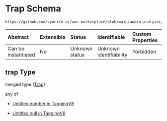 # Trap Schema

```txt
https://github.com/cyanite-ai/aws-marketplace/blob/main/audio_analyzer/schemes/marketplace_v1/schema/TaggingV8.schema.json#/$defs/SubgenreScoresV1/properties/trap
```



| Abstract            | Extensible | Status         | Identifiable            | Custom Properties | Additional Properties | Access Restrictions | Defined In                                                                     |
| :------------------ | :--------- | :------------- | :---------------------- | :---------------- | :-------------------- | :------------------ | :----------------------------------------------------------------------------- |
| Can be instantiated | No         | Unknown status | Unknown identifiability | Forbidden         | Allowed               | none                | [TaggingV8.schema.json\*](../out/TaggingV8.schema.json "open original schema") |

## trap Type

merged type ([Trap](taggingv8-defs-subgenrescoresv1-properties-trap.md))

any of

* [Untitled number in TaggingV8](taggingv8-defs-subgenrescoresv1-properties-trap-anyof-0.md "check type definition")

* [Untitled null in TaggingV8](taggingv8-defs-subgenrescoresv1-properties-trap-anyof-1.md "check type definition")
